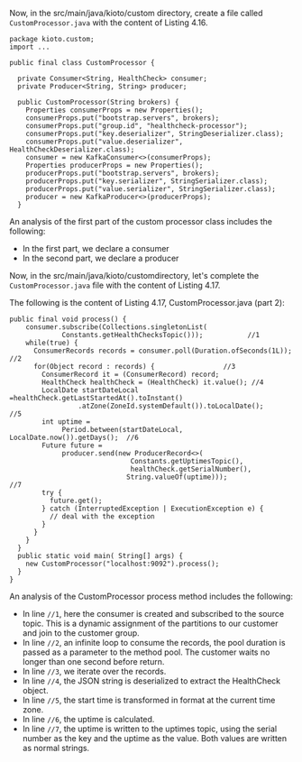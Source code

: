 Now, in the src/main/java/kioto/custom directory, create a file called `CustomProcessor.java` with the content of Listing 4.16.

```
package kioto.custom;
import ...

public final class CustomProcessor {

  private Consumer<String, HealthCheck> consumer;
  private Producer<String, String> producer;

  public CustomProcessor(String brokers) {
    Properties consumerProps = new Properties();
    consumerProps.put("bootstrap.servers", brokers);
    consumerProps.put("group.id", "healthcheck-processor");
    consumerProps.put("key.deserializer", StringDeserializer.class);
    consumerProps.put("value.deserializer",                        HealthCheckDeserializer.class);
    consumer = new KafkaConsumer<>(consumerProps);
    Properties producerProps = new Properties();
    producerProps.put("bootstrap.servers", brokers);
    producerProps.put("key.serializer", StringSerializer.class);
    producerProps.put("value.serializer", StringSerializer.class);
    producer = new KafkaProducer<>(producerProps);
  }
```

An analysis of the first part of the custom processor class includes the following:

- In the first part, we declare a consumer
- In the second part, we declare a producer


Now, in the src/main/java/kioto/customdirectory, let's complete the `CustomProcessor.java` file with the content of Listing 4.17.

The following is the content of Listing 4.17, CustomProcessor.java (part 2):

```
public final void process() {
    consumer.subscribe(Collections.singletonList(
             Constants.getHealthChecksTopic()));           //1
    while(true) {
      ConsumerRecords records = consumer.poll(Duration.ofSeconds(1L)); //2
      for(Object record : records) {                 //3
        ConsumerRecord it = (ConsumerRecord) record;
        HealthCheck healthCheck = (HealthCheck) it.value(); //4
        LocalDate startDateLocal =healthCheck.getLastStartedAt().toInstant()
                 .atZone(ZoneId.systemDefault()).toLocalDate();         //5
        int uptime =
             Period.between(startDateLocal, LocalDate.now()).getDays();  //6
        Future future =
             producer.send(new ProducerRecord<>(
                              Constants.getUptimesTopic(),
                              healthCheck.getSerialNumber(),
                             String.valueOf(uptime)));                  //7
        try {
          future.get();
        } catch (InterruptedException | ExecutionException e) {
          // deal with the exception
        }
      }
    }
  }
  public static void main( String[] args) {
    new CustomProcessor("localhost:9092").process();
  }
}
```

An analysis of the CustomProcessor process method includes the following:

- In line `//1`, here the consumer is created and subscribed to the source topic. This is a dynamic assignment of the partitions to our customer and join to the customer group.
- In line `//2`, an infinite loop to consume the records, the pool duration is passed as a parameter to the method pool. The customer waits no longer than one second before return.
- In line `//3`, we iterate over the records.
- In line `//4`, the JSON string is deserialized to extract the HealthCheck object.
- In line `//5`, the start time is transformed in format at the current time zone.
- In line `//6`, the uptime is calculated.
- In line `//7`, the uptime is written to the uptimes topic, using the serial number as the key and the uptime as the value. Both values are written as normal strings.
